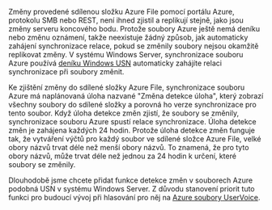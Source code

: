 Změny provedené sdílenou složku Azure File pomocí portálu Azure, protokolu SMB nebo REST, není ihned zjistil a replikují stejně, jako jsou změny serveru koncového bodu. Protože soubory Azure ještě nemá deníku nebo změnu oznámení, takže neexistuje žádný způsob, jak automaticky zahájení synchronizace relace, pokud se změnily soubory nejsou okamžitě replikovat změny. V systému Windows Server, synchronizace souboru Azure používá [deníku Windows USN](https://msdn.microsoft.com/library/windows/desktop/aa363798.aspx) automaticky zahájíte relaci synchronizace při soubory změnit.

Ke zjištění změny do sdílené složky Azure File, synchronizace souboru Azure má naplánovaná úloha nazvané "Změna detekce úloha", který zobrazí všechny soubory do sdílené složky a porovná ho verze synchronizace pro tento soubor. Když úloha detekce změn zjistí, že soubory se změnily, synchronizace souboru Azure spustí relace synchronizace. Úloha detekce změn je zahájena každých 24 hodin. Protože úloha detekce změn funguje tak, že vytváření výčtů pro každý soubor ve sdílené složce Azure File, velké obory názvů trvat déle než menší obory názvů. To znamená, že pro tyto obory názvů, může trvat déle než jednou za 24 hodin k určení, které soubory se změnily. 

Dlouhodobě jsme chcete přidat funkce detekce změn v souborech Azure podobná USN v systému Windows Server. Z důvodu stanovení priorit tuto funkci pro budoucí vývoj při hlasování pro něj na [Azure soubory UserVoice](https://feedback.azure.com/forums/217298-storage/category/180670-files).